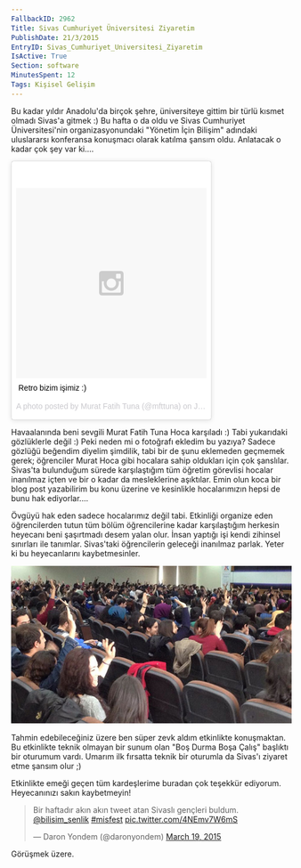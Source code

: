 ```yaml
---
FallbackID: 2962
Title: Sivas Cumhuriyet Üniversitesi Ziyaretim
PublishDate: 21/3/2015
EntryID: Sivas_Cumhuriyet_Universitesi_Ziyaretim
IsActive: True
Section: software
MinutesSpent: 12
Tags: Kişisel Gelişim
---
```

Bu kadar yıldır Anadolu'da birçok şehre, üniversiteye gittim bir türlü kısmet olmadı Sivas'a gitmek :) Bu hafta o da oldu ve Sivas Cumhuriyet Üniversitesi'nin organizasyonundaki "Yönetim İçin Bilişim" adındaki uluslararsı konferansa konuşmacı olarak katılma şansım oldu. Anlatacak o kadar çok şey var ki....

<blockquote class="instagram-media" data-instgrm-captioned data-instgrm-version="4" style=" background:#FFF; border:0; border-radius:3px; box-shadow:0 0 1px 0 rgba(0,0,0,0.5),0 1px 10px 0 rgba(0,0,0,0.15); margin: 1px; max-width:358px; padding:0; width:99.375%; width:-webkit-calc(100% - 2px); width:calc(100% - 2px);"><div style="padding:8px;"> <div style=" background:#F8F8F8; line-height:0; margin-top:40px; padding:50% 0; text-align:center; width:100%;"> <div style=" background:url(data:image/png;base64,iVBORw0KGgoAAAANSUhEUgAAACwAAAAsCAMAAAApWqozAAAAGFBMVEUiIiI9PT0eHh4gIB4hIBkcHBwcHBwcHBydr+JQAAAACHRSTlMABA4YHyQsM5jtaMwAAADfSURBVDjL7ZVBEgMhCAQBAf//42xcNbpAqakcM0ftUmFAAIBE81IqBJdS3lS6zs3bIpB9WED3YYXFPmHRfT8sgyrCP1x8uEUxLMzNWElFOYCV6mHWWwMzdPEKHlhLw7NWJqkHc4uIZphavDzA2JPzUDsBZziNae2S6owH8xPmX8G7zzgKEOPUoYHvGz1TBCxMkd3kwNVbU0gKHkx+iZILf77IofhrY1nYFnB/lQPb79drWOyJVa/DAvg9B/rLB4cC+Nqgdz/TvBbBnr6GBReqn/nRmDgaQEej7WhonozjF+Y2I/fZou/qAAAAAElFTkSuQmCC); display:block; height:44px; margin:0 auto -44px; position:relative; top:-22px; width:44px;"></div></div> <p style=" margin:8px 0 0 0; padding:0 4px;"> <a href="https://instagram.com/p/xuMdwXS1Nv/" style=" color:#000; font-family:Arial,sans-serif; font-size:14px; font-style:normal; font-weight:normal; line-height:17px; text-decoration:none; word-wrap:break-word;" target="_top">Retro bizim işimiz :)</a></p> <p style=" color:#c9c8cd; font-family:Arial,sans-serif; font-size:14px; line-height:17px; margin-bottom:0; margin-top:8px; overflow:hidden; padding:8px 0 7px; text-align:center; text-overflow:ellipsis; white-space:nowrap;">A photo posted by Murat Fatih Tuna (@mfttuna) on <time style=" font-family:Arial,sans-serif; font-size:14px; line-height:17px;" datetime="2015-01-11T17:19:19+00:00">Jan 11, 2015 at 9:19am PST</time></p></div></blockquote>
<script async defer src="//platform.instagram.com/en_US/embeds.js"></script>

Havaalanında beni sevgili Murat Fatih Tuna Hoca karşıladı :) Tabi yukarıdaki gözlüklerle değil :) Peki neden mi o fotoğrafı ekledim bu yazıya? Sadece gözlüğü beğendim diyelim şimdilik, tabi bir de şunu eklemeden geçmemek gerek; öğrenciler Murat Hoca gibi hocalara sahip oldukları için çok şanslılar. Sivas'ta bulunduğum sürede karşılaştığım tüm öğretim görevlisi hocalar inanılmaz içten ve bir o kadar da mesleklerine aşıktılar. Emin olun koca bir blog post yazabilirim bu konu üzerine ve kesinlikle hocalarımızın hepsi de bunu hak ediyorlar....

Övgüyü hak eden sadece hocalarımız değil tabi. Etkinliği organize eden öğrencilerden tutun tüm bölüm öğrencilerine kadar karşılaştığım herkesin heyecanı beni şaşırtmadı desem yalan olur. İnsan yaptığı işi kendi zihinsel sınırları ile tanımlar. Sivas'taki öğrencilerin geleceği inanılmaz parlak. Yeter ki bu heyecanlarını kaybetmesinler. 

![Sivas, Cumhuriyet Üniversitesi](media/Sivas_Cumhuriyet_Universitesi_Ziyaretim/sivas.jpg)

Tahmin edebileceğiniz üzere ben süper zevk aldım etkinlikte konuşmaktan. Bu etkinlikte teknik olmayan bir sunum olan "Boş Durma Boşa Çalış" başlıktı bir oturumum vardı. Umarım ilk fırsatta teknik bir oturumla da Sivas'ı ziyaret etme şansım olur ;) 

Etkinlikte emeği geçen tüm kardeşlerime buradan çok teşekkür ediyorum. Heyecanınızı sakın kaybetmeyin!

<blockquote class="twitter-tweet" lang="en"><p>Bir haftadır akın akın tweet atan Sivaslı gençleri buldum. <a href="https://twitter.com/bilisim_senlik">@bilisim_senlik</a> <a href="https://twitter.com/hashtag/misfest?src=hash">#misfest</a> <a href="http://t.co/4NEmv7W6mS">pic.twitter.com/4NEmv7W6mS</a></p>&mdash; Daron Yondem (@daronyondem) <a href="https://twitter.com/daronyondem/status/578486937616527360">March 19, 2015</a></blockquote>
<script async src="//platform.twitter.com/widgets.js" charset="utf-8"></script>

Görüşmek üzere.
